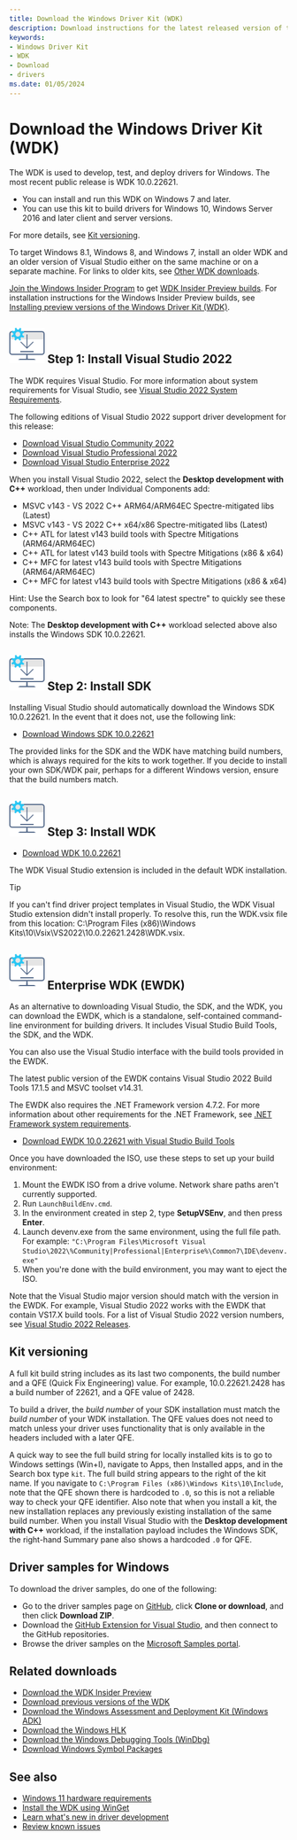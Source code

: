 ```yaml
---
title: Download the Windows Driver Kit (WDK)
description: Download instructions for the latest released version of the Windows Driver Kit (WDK)
keywords:
- Windows Driver Kit
- WDK
- Download
- drivers
ms.date: 01/05/2024
---
```


# Download the Windows Driver Kit (WDK)

The WDK is used to develop, test, and deploy drivers for Windows. The most recent public release is WDK 10.0.22621.

* You can install and run this WDK on Windows 7 and later.
* You can use this kit to build drivers for Windows 10, Windows Server 2016 and later client and server versions.

For more details, see [Kit versioning](#kit-versioning).

To target Windows 8.1, Windows 8, and Windows 7, install an older WDK and an older version of Visual Studio either on the same machine or on a separate machine. For links to older kits, see [Other WDK downloads](./other-wdk-downloads.md).

[Join the Windows Insider Program](https://insider.windows.com/) to get [WDK Insider Preview builds](https://aka.ms/wipwdk). For installation instructions for the Windows Insider Preview builds, see [Installing preview versions of the Windows Driver Kit (WDK)](./installing-preview-versions-wdk.md).

## ![download icon.](images/download-install.png) Step 1: Install Visual Studio 2022

The WDK requires Visual Studio. For more information about system requirements for Visual Studio, see [Visual Studio 2022 System Requirements](/visualstudio/releases/2022/system-requirements).

The following editions of Visual Studio 2022 support driver development for this release:

* [Download Visual Studio Community 2022](https://visualstudio.microsoft.com/thank-you-downloading-visual-studio/?sku=Community&rel=17)
* [Download Visual Studio Professional 2022](https://visualstudio.microsoft.com/thank-you-downloading-visual-studio/?sku=Professional&rel=17)
* [Download Visual Studio Enterprise 2022](https://visualstudio.microsoft.com/thank-you-downloading-visual-studio/?sku=Enterprise&rel=17)

When you install Visual Studio 2022, select the **Desktop development with C++** workload, then under Individual Components add:

* MSVC v143 - VS 2022 C++ ARM64/ARM64EC Spectre-mitigated libs (Latest)</br>
* MSVC v143 - VS 2022 C++ x64/x86 Spectre-mitigated libs (Latest)</br>
* C++ ATL for latest v143 build tools with Spectre Mitigations (ARM64/ARM64EC)</br>
* C++ ATL for latest v143 build tools with Spectre Mitigations (x86 & x64)</br>
* C++ MFC for latest v143 build tools with Spectre Mitigations (ARM64/ARM64EC)</br>
* C++ MFC for latest v143 build tools with Spectre Mitigations (x86 & x64)</br>

Hint: Use the Search box to look for "64 latest spectre" to quickly see these components.</br>

Note: The **Desktop development with C++** workload selected above also installs the Windows SDK 10.0.22621.

## ![download icon.](images/download-install.png) Step 2: Install SDK

Installing Visual Studio should automatically download the Windows SDK 10.0.22621. In the event that it does not, use the following link:

* [Download Windows SDK 10.0.22621](https://developer.microsoft.com/en-us/windows/downloads/windows-sdk/)

The provided links for the SDK and the WDK have matching build numbers, which is always required for the kits to work together. If you decide to install your own SDK/WDK pair, perhaps for a different Windows version, ensure that the build numbers match.

## ![download icon.](images/download-install.png) Step 3: Install WDK

* [Download WDK 10.0.22621](https://go.microsoft.com/fwlink/?linkid=2249371)

The WDK Visual Studio extension is included in the default WDK installation.

> [!TIP]
> If you can't find driver project templates in Visual Studio, the WDK Visual Studio extension didn't install properly. To resolve this, run the WDK.vsix file from this location: C:\Program Files (x86)\Windows Kits\10\Vsix\VS2022\10.0.22621.2428\WDK.vsix.

## ![download icon.](images/download-install.png) Enterprise WDK (EWDK)

As an alternative to downloading Visual Studio, the SDK, and the WDK, you can download the EWDK, which is a standalone, self-contained command-line environment for building drivers. It includes Visual Studio Build Tools, the SDK, and the WDK.

You can also use the Visual Studio interface with the build tools provided in the EWDK.

The latest public version of the EWDK contains Visual Studio 2022 Build Tools 17.1.5 and MSVC toolset v14.31.

The EWDK also requires the .NET Framework version 4.7.2. For more information about other requirements for the .NET Framework, see [.NET Framework system requirements](/dotnet/framework/get-started/system-requirements).

* [Download EWDK 10.0.22621 with Visual Studio Build Tools](/legal/windows/hardware/enterprise-wdk-license-2022)

Once you have downloaded the ISO, use these steps to set up your build environment:

1. Mount the EWDK ISO from a drive volume. Network share paths aren't currently supported.
2. Run `LaunchBuildEnv.cmd`.
3. In the environment created in step 2, type **SetupVSEnv**, and then press **Enter**.
4. Launch devenv.exe from the same environment, using the full file path. For example: `"C:\Program Files\Microsoft Visual Studio\2022\%Community|Professional|Enterprise%\Common7\IDE\devenv.exe"`
5. When you're done with the build environment, you may want to eject the ISO.

Note that the Visual Studio major version should match with the version in the EWDK. For example, Visual Studio 2022 works with the EWDK that contain VS17.X build tools. For a list of Visual Studio 2022 version numbers, see [Visual Studio 2022 Releases](/visualstudio/releases/2022/release-history).

## Kit versioning

A full kit build string includes as its last two components, the build number and a QFE (Quick Fix Engineering) value. For example, 10.0.22621.2428 has a build number of 22621, and a QFE value of 2428.

To build a driver, the *build number* of your SDK installation must match the *build number* of your WDK installation. The QFE values does not need to match unless your driver uses functionality that is only available in the headers included with a later QFE.

A quick way to see the full build string for locally installed kits is to go to Windows settings (Win+I), navigate to Apps, then Installed apps, and in the Search box type `kit`. The full build string appears to the right of the kit name. If you navigate to `C:\Program Files (x86)\Windows Kits\10\Include`, note that the QFE shown there is hardcoded to `.0`, so this is not a reliable way to check your QFE identifier. Also note that when you install a kit, the new installation replaces any previously existing installation of the same build number. When you install Visual Studio with the **Desktop development with C++** workload, if the installation payload includes the Windows SDK, the right-hand Summary pane also shows a hardcoded `.0` for QFE.

## Driver samples for Windows

To download the driver samples, do one of the following:

* Go to the driver samples page on [GitHub](https://github.com/Microsoft/Windows-driver-samples), click **Clone or download**, and then click **Download ZIP**.
* Download the [GitHub Extension for Visual Studio](https://visualstudio.github.com/), and then connect to the GitHub repositories.
* Browse the driver samples on the [Microsoft Samples portal](/samples/browse/?products=windows-wdk).

## Related downloads

* [Download the WDK Insider Preview](https://www.microsoft.com/software-download/windowsinsiderpreviewWDK)
* [Download previous versions of the WDK](other-wdk-downloads.md)
* [Download the Windows Assessment and Deployment Kit (Windows ADK)](/windows-hardware/get-started/adk-install)
* [Download the Windows HLK](/windows-hardware/test/hlk/windows-hardware-lab-kit)
* [Download the Windows Debugging Tools (WinDbg)](./debugger/debugger-download-tools.md)
* [Download Windows Symbol Packages](./debugger/debugger-download-symbols.md)

## See also

* [Windows 11 hardware requirements](/windows/whats-new/windows-11-requirements)
* [Install the WDK using WinGet](./install-the-wdk-using-winget.md)
* [Learn what's new in driver development](./what-s-new-in-driver-development.md)
* [Review known issues](./wdk-known-issues.md)
